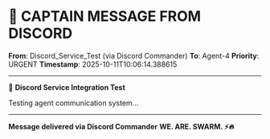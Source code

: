 # 🚨 CAPTAIN MESSAGE FROM DISCORD

**From**: Discord_Service_Test (via Discord Commander)
**To**: Agent-4
**Priority**: URGENT
**Timestamp**: 2025-10-11T10:06:14.388615

---

🧪 **Discord Service Integration Test**

Testing agent communication system...

---

**Message delivered via Discord Commander**
**WE. ARE. SWARM. ⚡️🔥**
